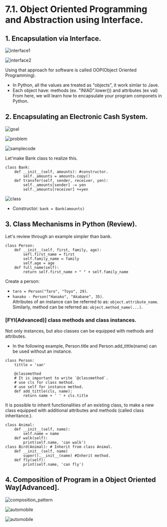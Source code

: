 # 7.1. Object Oriented Programming and Abstraction using Interface.  
## 1. Encapsulation via Interface.  

![interface1](interface.png)  

![interface2](interface2.png)  

Using that approach for software is called OOP(Object Oriented Programming).  
- In Python, all the values are treated as "objects", it work simlar to Jave.  
- Each object have: methods (ex. "INIAD".lower()) and attributes (ex val)  
From here, we will learn how to encapsulate your program componets in Python.  
## 2. Encapsulating an Electronic Cash System.  
![goal](goal.png)  

![problem](problem.png)  

![samplecode](samplecode.png)  

Let'make Bank class to realize this.  
```
class Bank:
    def __init__(self, amounts): #constructor.
        self._amounts = amounts.copy()
    def transfer(self, sender, receiver, yen):
        self._amounts[sender] -= yen
        self._amounts[receiver] +=yen
```  

![class](class.png)  

- Constructor: `bank = Bank(amounts)`  
## 3. Class Mechanisms in Python (Review).  
Let's review through an example simpler than bank. 
```
class Person:
    def __init__(self, first, family, age):
        sefl.first_name = first
        self.family_name = family
        self.age = age
    def full_name(self):
        return self.first_name + " " + self.family_name
```  
Create a person:
- `taro = Person("Taro", "Toyo", 29)`.  
- `hanako - Person("Hanako", "Akabane", 35)`.  
Attributes of an instance can be referred to as: `object.attribute_name`.  
Similarly, method can be referred as: `object.method_name(...)`.  
### [FYI(Advanced)] class methods and class instances.  
Not only instances, but also classes can be equipped with methods and attributes.  
- In the following example, Person.title and Person.add_tittle(name) can be used without an instance.  

```
class Person:
    tittle = 'san'

    @classmethod
    # It is important to write `@classmethod`.
    # use cls for class method.
    # use self for instance method.
    def add_tittle(cls, name):
        return name + ' ' + cls.title
```  
It is possible to inherit functionalities of an existing class, to make a new class equipped with additional attributes and methods (called class inheritance.).
```
class Animal:
    def __init__(self, name):
        self.name = name
    def walk(self):
        print(self.name, 'can walk')
class Bird(Animal): # Inherit from class Animal.
    def __init__(self, name)
        super().__init__(name) #Inherit method. 
    def fly(self):
        print(self.name, 'can fly')
```  
## 4. Composition of Program in a Object Oriented Way[Advanced].  

![composition_pattern](composition_pattern.png)  

![automobile](automobileex.png)  

![automobile](automobileex2.png)  









